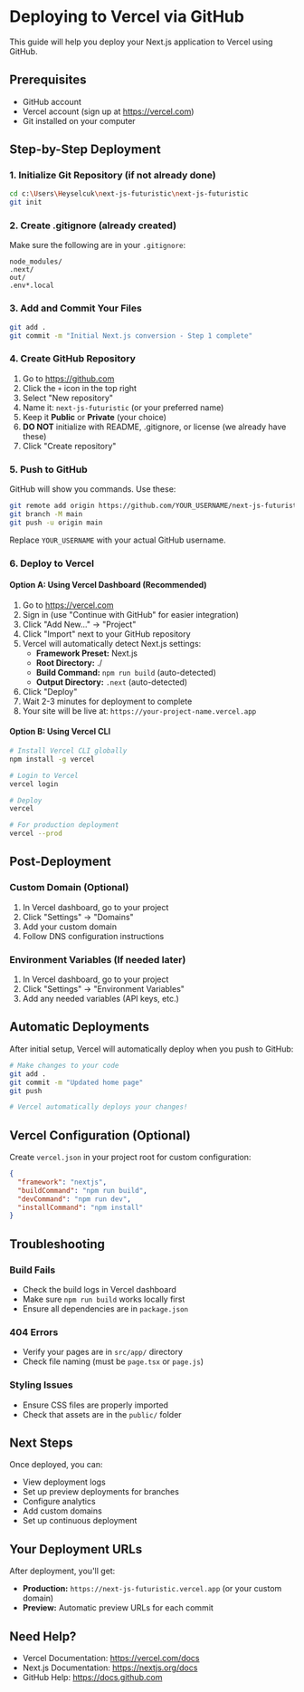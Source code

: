 # Deploying to Vercel via GitHub

This guide will help you deploy your Next.js application to Vercel using GitHub.

## Prerequisites

- GitHub account
- Vercel account (sign up at https://vercel.com)
- Git installed on your computer

## Step-by-Step Deployment

### 1. Initialize Git Repository (if not already done)

```bash
cd c:\Users\Heyselcuk\next-js-futuristic\next-js-futuristic
git init
```

### 2. Create .gitignore (already created)

Make sure the following are in your `.gitignore`:
```
node_modules/
.next/
out/
.env*.local
```

### 3. Add and Commit Your Files

```bash
git add .
git commit -m "Initial Next.js conversion - Step 1 complete"
```

### 4. Create GitHub Repository

1. Go to https://github.com
2. Click the `+` icon in the top right
3. Select "New repository"
4. Name it: `next-js-futuristic` (or your preferred name)
5. Keep it **Public** or **Private** (your choice)
6. **DO NOT** initialize with README, .gitignore, or license (we already have these)
7. Click "Create repository"

### 5. Push to GitHub

GitHub will show you commands. Use these:

```bash
git remote add origin https://github.com/YOUR_USERNAME/next-js-futuristic.git
git branch -M main
git push -u origin main
```

Replace `YOUR_USERNAME` with your actual GitHub username.

### 6. Deploy to Vercel

#### Option A: Using Vercel Dashboard (Recommended)

1. Go to https://vercel.com
2. Sign in (use "Continue with GitHub" for easier integration)
3. Click "Add New..." → "Project"
4. Click "Import" next to your GitHub repository
5. Vercel will automatically detect Next.js settings:
   - **Framework Preset:** Next.js
   - **Root Directory:** ./
   - **Build Command:** `npm run build` (auto-detected)
   - **Output Directory:** `.next` (auto-detected)
6. Click "Deploy"
7. Wait 2-3 minutes for deployment to complete
8. Your site will be live at: `https://your-project-name.vercel.app`

#### Option B: Using Vercel CLI

```bash
# Install Vercel CLI globally
npm install -g vercel

# Login to Vercel
vercel login

# Deploy
vercel

# For production deployment
vercel --prod
```

## Post-Deployment

### Custom Domain (Optional)

1. In Vercel dashboard, go to your project
2. Click "Settings" → "Domains"
3. Add your custom domain
4. Follow DNS configuration instructions

### Environment Variables (If needed later)

1. In Vercel dashboard, go to your project
2. Click "Settings" → "Environment Variables"
3. Add any needed variables (API keys, etc.)

## Automatic Deployments

After initial setup, Vercel will automatically deploy when you push to GitHub:

```bash
# Make changes to your code
git add .
git commit -m "Updated home page"
git push

# Vercel automatically deploys your changes!
```

## Vercel Configuration (Optional)

Create `vercel.json` in your project root for custom configuration:

```json
{
  "framework": "nextjs",
  "buildCommand": "npm run build",
  "devCommand": "npm run dev",
  "installCommand": "npm install"
}
```

## Troubleshooting

### Build Fails
- Check the build logs in Vercel dashboard
- Make sure `npm run build` works locally first
- Ensure all dependencies are in `package.json`

### 404 Errors
- Verify your pages are in `src/app/` directory
- Check file naming (must be `page.tsx` or `page.js`)

### Styling Issues
- Ensure CSS files are properly imported
- Check that assets are in the `public/` folder

## Next Steps

Once deployed, you can:
- View deployment logs
- Set up preview deployments for branches
- Configure analytics
- Add custom domains
- Set up continuous deployment

## Your Deployment URLs

After deployment, you'll get:
- **Production:** `https://next-js-futuristic.vercel.app` (or your custom domain)
- **Preview:** Automatic preview URLs for each commit

## Need Help?

- Vercel Documentation: https://vercel.com/docs
- Next.js Documentation: https://nextjs.org/docs
- GitHub Help: https://docs.github.com
